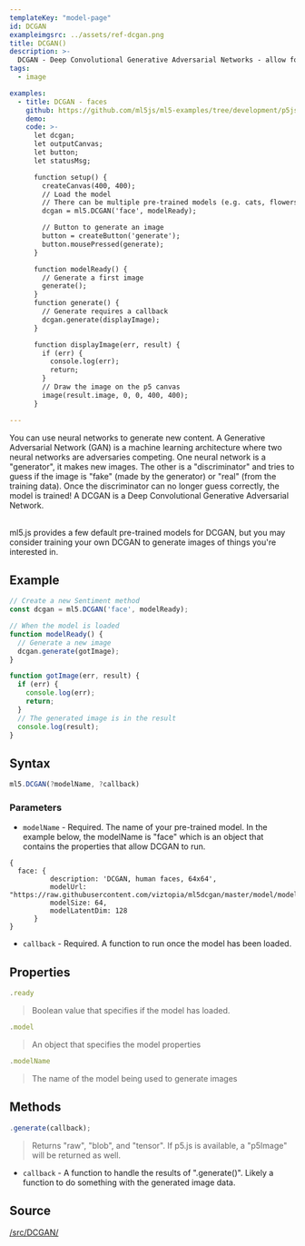 ```yaml
---
templateKey: "model-page"
id: DCGAN
exampleimgsrc: ../assets/ref-dcgan.png
title: DCGAN()
description: >- 
  DCGAN - Deep Convolutional Generative Adversarial Networks - allow for the creation of generative images
tags:
  - image

examples:
  - title: DCGAN - faces
    github: https://github.com/ml5js/ml5-examples/tree/development/p5js/DCGAN
    demo: 
    code: >-
      let dcgan;
      let outputCanvas;
      let button;
      let statusMsg;

      function setup() {
        createCanvas(400, 400);
        // Load the model
        // There can be multiple pre-trained models (e.g. cats, flowers, etc.), just like SketchRNN
        dcgan = ml5.DCGAN('face', modelReady);

        // Button to generate an image
        button = createButton('generate');
        button.mousePressed(generate);
      }

      function modelReady() {
        // Generate a first image
        generate();
      }
      function generate() {
        // Generate requires a callback
        dcgan.generate(displayImage);
      }

      function displayImage(err, result) {
        if (err) {
          console.log(err);
          return;
        }
        // Draw the image on the p5 canvas
        image(result.image, 0, 0, 400, 400);
      }

---
```


You can use neural networks to generate new content. A Generative Adversarial Network (GAN) is a machine learning architecture where two neural networks are adversaries competing. One neural network is a "generator", it makes new images. The other is a "discriminator" and tries to guess if the image is "fake" (made by the generator) or "real" (from the training data). Once the discriminator can no longer guess correctly, the model is trained! A DCGAN is a Deep Convolutional Generative Adversarial Network.

<br/>
ml5.js provides a few default pre-trained models for DCGAN, but you may consider training your own DCGAN to generate images of things you're interested in. 

## Example

```javascript
// Create a new Sentiment method
const dcgan = ml5.DCGAN('face', modelReady);

// When the model is loaded
function modelReady() {
  // Generate a new image
  dcgan.generate(gotImage);
}

function gotImage(err, result) {
  if (err) {
    console.log(err);
    return;
  }
  // The generated image is in the result
  console.log(result);
}
```


## Syntax

```javascript
ml5.DCGAN(?modelName, ?callback)
```

### Parameters

- `modelName` - Required. The name of your pre-trained model. In the example below, the modelName is "face" which is an object that contains the properties that allow DCGAN to run.

```
{
  face: {
          description: 'DCGAN, human faces, 64x64',
          modelUrl: "https://raw.githubusercontent.com/viztopia/ml5dcgan/master/model/model.json",
          modelSize: 64,
          modelLatentDim: 128
      }
}
```

- `callback` - Required. A function to run once the model has been loaded.


## Properties

```javascript
.ready
```

> Boolean value that specifies if the model has loaded.

```javascript
.model
```

> An object that specifies the model properties

```javascript
.modelName
```

> The name of the model being used to generate images


## Methods

```javascript
.generate(callback);
```

> Returns "raw", "blob", and "tensor". If p5.js is available, a "p5Image" will be returned as well. 

- `callback` - A function to handle the results of ".generate()". Likely a function to do something with the generated image data.


## Source

[/src/DCGAN/](https://github.com/ml5js/ml5-library/tree/development/src/DCGAN)